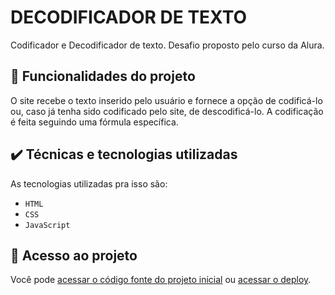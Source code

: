 # DECODIFICADOR DE TEXTO

Codificador e Decodificador de texto. Desafio proposto pelo curso da Alura.

## 🔨 Funcionalidades do projeto

O site recebe o texto inserido pelo usuário e fornece a opção de codificá-lo ou, caso já tenha sido codificado pelo site, de descodificá-lo. A codificação é feita seguindo uma fórmula específica.

## ✔️ Técnicas e tecnologias utilizadas

As tecnologias utilizadas pra isso são:

- `HTML`
- `CSS`
- `JavaScript`

## 📁 Acesso ao projeto

Você pode [acessar o código fonte do projeto inicial](https://github.com/PedroArthur04/desafioalura) ou [acessar o deploy](https://decodificadordetexto-g41h36u3h-pedroarthur04s-projects.vercel.app/).
